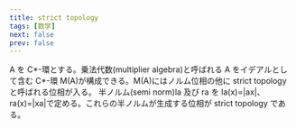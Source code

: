 ```yaml
---
title: strict topology
tags: [数学]
next: false
prev: false
---
```


A を C*-環とする。乗法代数(multiplier algebra)と呼ばれる A をイデアルとして含む C*-環 M(A)が構成できる。M(A)にはノルム位相の他に strict topology と呼ばれる位相が入る。
半ノルム(semi norm)la 及び ra を
la(x)=|ax|、ra(x)=|xa|で定める。これらの半ノルムが生成する位相が strict topology である。
